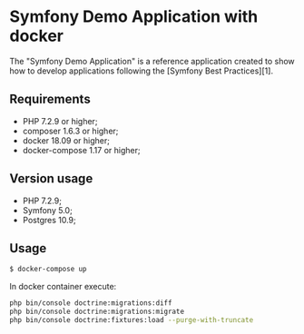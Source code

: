 Symfony Demo Application with docker
========================

The "Symfony Demo Application" is a reference application created to show how
to develop applications following the [Symfony Best Practices][1].

Requirements
------------

  * PHP 7.2.9 or higher;
  * composer 1.6.3 or higher;
  * docker 18.09 or higher;
  * docker-compose 1.17 or higher;

Version usage
-----
  * PHP 7.2.9;
  * Symfony 5.0;
  * Postgres 10.9;

Usage
-----

```bash
$ docker-compose up
```
In docker container execute:

```bash
php bin/console doctrine:migrations:diff
php bin/console doctrine:migrations:migrate
php bin/console doctrine:fixtures:load --purge-with-truncate
```
